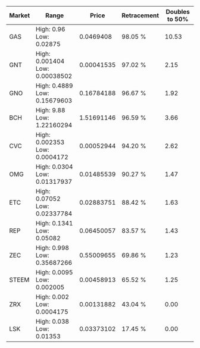 | Market | Range | Price| Retracement | Doubles to 50% |
| --- | --- | --- | --- | --- |
| GAS | High: 0.96<br />Low: 0.02875 | 0.0469408 | 98.05 % | 10.53 |
| GNT | High: 0.001404<br />Low: 0.00038502 | 0.00041535 | 97.02 % | 2.15 |
| GNO | High: 0.4889<br />Low: 0.15679603 | 0.16784188 | 96.67 % | 1.92 |
| BCH | High: 9.88<br />Low: 1.22160294 | 1.51691146 | 96.59 % | 3.66 |
| CVC | High: 0.002353<br />Low: 0.0004172 | 0.00052944 | 94.20 % | 2.62 |
| OMG | High: 0.0304<br />Low: 0.01317937 | 0.01485539 | 90.27 % | 1.47 |
| ETC | High: 0.07052<br />Low: 0.02337784 | 0.02883751 | 88.42 % | 1.63 |
| REP | High: 0.1341<br />Low: 0.05082 | 0.06450057 | 83.57 % | 1.43 |
| ZEC | High: 0.998<br />Low: 0.35687266 | 0.55009655 | 69.86 % | 1.23 |
| STEEM | High: 0.0095<br />Low: 0.002005 | 0.00458913 | 65.52 % | 1.25 |
| ZRX | High: 0.002<br />Low: 0.0004175 | 0.00131882 | 43.04 % | 0.00 |
| LSK | High: 0.038<br />Low: 0.01353 | 0.03373102 | 17.45 % | 0.00 |
